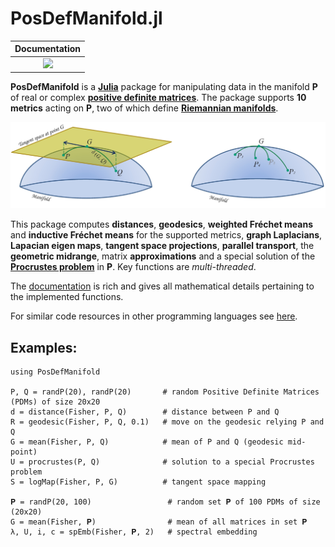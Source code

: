 # PosDefManifold.jl

| **Documentation**  | 
|:---------------------------------------:|
| [![](https://img.shields.io/badge/docs-dev-blue.svg)](https://marco-congedo.github.io/PosDefManifold.jl/dev/) |

**PosDefManifold** is a [**Julia**](https://julialang.org/) package for manipulating data in the manifold **P** of real or complex [**positive definite matrices**](https://en.wikipedia.org/wiki/Definiteness_of_a_matrix). The package supports **10 metrics** acting on **P**, two of which define [**Riemannian manifolds**](https://en.wikipedia.org/wiki/Riemannian_manifold).

![](/docs/src/assets/Fig1.jpg)

This package computes **distances**, **geodesics**, **weighted Fréchet means** and **inductive Fréchet means** for the supported metrics, **graph Laplacians**, **Lapacian eigen maps**, **tangent space projections**, **parallel transport**, the **geometric midrange**, matrix **approximations** and a special solution of the [**Procrustes problem**](https://en.wikipedia.org/wiki/Orthogonal_Procrustes_problem) in **P**. Key functions are *multi-threaded*.

The [documentation](https://marco-congedo.github.io/PosDefManifold.jl/dev/) is rich and gives all mathematical details pertaining to the implemented functions.

For similar code resources in other programming languages see [here](https://sites.google.com/site/marcocongedo/science/code-resources).

## Examples:

```
using PosDefManifold
 
P, Q = randP(20), randP(20)       # random Positive Definite Matrices (PDMs) of size 20x20
d = distance(Fisher, P, Q)        # distance between P and Q 
R = geodesic(Fisher, P, Q, 0.1)   # move on the geodesic relying P and Q 
G = mean(Fisher, P, Q)            # mean of P and Q (geodesic mid-point) 
U = procrustes(P, Q)              # solution to a special Procrustes problem
S = logMap(Fisher, P, G)          # tangent space mapping  
 
𝐏 = randP(20, 100)                 # random set 𝐏 of 100 PDMs of size (20x20)
G = mean(Fisher, 𝐏)                # mean of all matrices in set 𝐏 
λ, U, i, c = spEmb(Fisher, 𝐏, 2)   # spectral embedding
```

